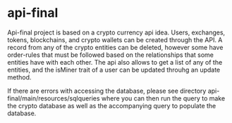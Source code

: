# api-final

Api-final project is based on a crypto currency api idea. Users, exchanges, tokens, blockchains, and crypto wallets can be created through the API. A record from any of the crypto entities can be deleted, however some have order-rules that must be followed based on the relationships that some entities have with each other. The api also allows to get a list of any of the entities, and the isMiner trait of a user can be updated throuhg an update method.

If there are errors with accessing the database, please see directory api-final/main/resources/sqlqueries where you can then run the query to make the crypto database as well as the accompanying query to populate the database.
